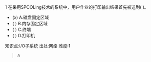 1
在采用SPOOLing技术的系统中，用户作业的打印输出结果首先被送到( )。
- (x) A.磁盘固定区域
- ( ) B.内存固定区域
- ( ) C.终端
- ( ) D.打印机

知识点:I/O子系统
出处:网络
难度:1
> A
